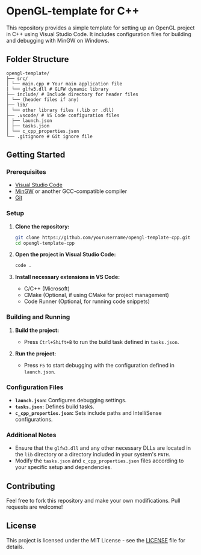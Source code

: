 # OpenGL-template for C++

This repository provides a simple template for setting up an OpenGL project in C++ using Visual Studio Code. It includes configuration files for building and debugging with MinGW on Windows.

## Folder Structure
```
opengl-template/
├── src/
│ └── main.cpp # Your main application file
| └── glfw3.dll # GLFW dynamic library
├── include/ # Include directory for header files
│ └── (header files if any)
├── lib/
│ └── other library files (.lib or .dll)
├── .vscode/ # VS Code configuration files
│ ├── launch.json
│ ├── tasks.json
│ └── c_cpp_properties.json
└── .gitignore # Git ignore file
```

## Getting Started

### Prerequisites

- [Visual Studio Code](https://code.visualstudio.com/)
- [MinGW](http://www.mingw.org/) or another GCC-compatible compiler
- [Git](https://git-scm.com/)

### Setup

1. **Clone the repository:**

    ```sh
    git clone https://github.com/yourusername/opengl-template-cpp.git
    cd opengl-template-cpp
    ```

2. **Open the project in Visual Studio Code:**

    ```sh
    code .
    ```

3. **Install necessary extensions in VS Code:**
    - C/C++ (Microsoft)
    - CMake (Optional, if using CMake for project management)
    - Code Runner (Optional, for running code snippets)

### Building and Running

1. **Build the project:**
    - Press `Ctrl+Shift+B` to run the build task defined in `tasks.json`.

2. **Run the project:**
    - Press `F5` to start debugging with the configuration defined in `launch.json`.

### Configuration Files

- **`launch.json`:** Configures debugging settings.
- **`tasks.json`:** Defines build tasks.
- **`c_cpp_properties.json`:** Sets include paths and IntelliSense configurations.

### Additional Notes

- Ensure that the `glfw3.dll` and any other necessary DLLs are located in the `lib` directory or a directory included in your system's `PATH`.
- Modify the `tasks.json` and `c_cpp_properties.json` files according to your specific setup and dependencies.

## Contributing

Feel free to fork this repository and make your own modifications. Pull requests are welcome!

## License

This project is licensed under the MIT License - see the [LICENSE](LICENSE) file for details.
